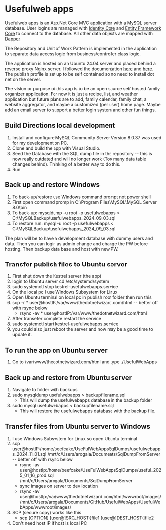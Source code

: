 # Usefulweb apps

Usefulweb apps is an Asp.Net Core MVC application with a MySQL server database. User logins are managed with [Identity Core](https://learn.microsoft.com/en-us/aspnet/core/security/authentication/identity?view=aspnetcore-8.0&tabs=visual-studio) and [Entity Framework Core](https://learn.microsoft.com/en-us/ef/core/) to connect to the database. All other data objects are mapped with [Dapper](https://github.com/DapperLib/Dapper) 

The Repository and Unit of Work Pattern is implemented in the application to separate data access logic from business/controller class logic.

The application is hosted on an Ubuntu 24.04 server and placed behind a reverse proxy Nginx server. I followed the documentation [here](https://learn.microsoft.com/en-us/aspnet/core/host-and-deploy/linux-nginx?view=aspnetcore-8.0&tabs=linux-ubuntu) and [here](https://www.digitalocean.com/community/tutorials/how-to-deploy-an-asp-net-core-application-with-mysql-server-using-nginx-on-ubuntu-18-04). The publish profile is set up to be self contained so no need to install dot net on the server. 

The vision or purpose of this app is to be an open source self hosted family organizer application. For now it is just a recipe, list, and weather application but future plans are to add, family calendar, family chat, a website aggregator, and maybe a customized (per user) home page. Maybe add an email server to support a better login system and other fun things. 

## Build Directions local development

1. Install and configure MySQL Community Server Version 8.0.37 was used for my development on PC.
2. Clone and build the app with Visual Studio.
3. Seed the Database with the SQL dump file in the repository -- this is now really outdated and will no longer work (Too many data table changes behind). Thinking of a better way to do this. 
4. Run

## Back up and restore Windows

1. To back-up/restore use Windows command prompt not power shell
2. First open command promp in C:\Program Files\MySQL\MySQL Server 8.0\bin
3. To back-up: mysqldump -u root -p usefulwebapps > C:\MySQLBackup\usefulwebapps_2024_09_03.sql
4. To restore run: mysql -u root -p usefulwebapps < C:\MySQLBackup\usefulwebapps_2024_09_03.sql

The plan will be to have a development database with dummy users and data. Then you can login as admin change and change the PW before hosting. Then backup data base and host with new PW.

## Transfer publish files to Ubuntu server

1. First shut down the Kestrel server (the app)
2. login to Ubuntu server cd /etc/systemd/system
3. sudo systemctl stop kestrel-usefulwebapps.service
4. On the local pc I use Windows Subsystem for Linux
5. Open Ubuntu terminal on local pc in publish root folder then run this
6. scp -r * user@hostIP:/var/www/thedotnetwizard.com/html -- better off with rsync below
	* rsync -av * user@hostIP:/var/www/thedotnetwizard.com/html
7. After transefer complete restart the service 
8. sudo systemctl start kestrel-usefulwebapps.service
9. you could also just reboot the server and now may be a good time to update it.

## To run the app on Ubuntu server

1. Go to /var/www/thedotnetwizard.com/html and type ./UsefulWebApps

## Back up and restore from Ubuntu server

1. Navigate to folder with backups
2. sudo mysqldump usefulwebapps > backupfilename.sql
	* This will dump the usefulwebapps database in the backup folder
3. sudo mysql usefulwebapps < backupfilename.sql
	* This will restore the usefulwebapps database with the backup file.
	
## Transfer files from Ubuntu server to Windows

1. I use Windows Subsystem for Linux so open Ubuntu terminal
2. scp user@hostIP:/home/beefcake/UseFulWebAppsSqlDumps/usefulwebapps_2024_11_01.sql /mnt/c/Users/arogala/Documents/SqlDumpFromServer -- better off with rsync below
	* rsync -av user@hostIp:/home/beefcake/UseFulWebAppsSqlDumps/useful_2025_01_16_prod.sql /mnt/c/Users/arogala/Documents/SqlDumpFromServer
	* sync images on server to dev location
	* rsync -av user@hostIp:/var/www/thedotnetwizard.com/html/wwwroot/images/ /mnt/c/Users/arogala/Documents/GitHub/UsefulWebApps/UsefulWebApps/wwwroot/images/
3. SCP (secure copy) works like this
	* scp [OPTION] [user@]SRC_HOST:]file1 [user@]DEST_HOST:]file2
4. Don't need host IP if host is local PC

